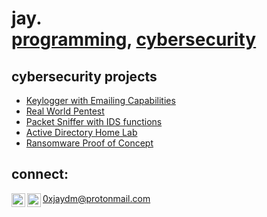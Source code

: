<h1>jay.<br/><a href="https://github.com/jjaydm">programming</a>, <a href="https://www.linkedin.com/in/jay-mclain-8147ab281">cybersecurity</a>

<h2> cybersecurity projects</h2>

  - [Keylogger with Emailing Capabilities](https://github.com/jjaydm/keylogger)
  -  [Real World Pentest](https://github.com/jjaydm/pentest)
  - [Packet Sniffer with IDS functions](https://github.com/jjaydm/)
  - [Active Directory Home Lab](https://github.com/jjaydm/)
  - [Ransomware Proof of Concept](https://github.com/jjaydm/)
  

<h2>connect:</h2>

[<img align="left" alt="Jay | Twitter" width="22px" src="https://cdn.jsdelivr.net/npm/simple-icons@v3/icons/twitter.svg" />][twitter]
[<img align="left" alt="Jay | LinkedIn" width="22px" src="https://cdn.jsdelivr.net/npm/simple-icons@v3/icons/linkedin.svg" />][linkedin]
</b>0xjaydm@protonmail.com</b> 


[twitter]: https://twitter.com/0xjaydm
[linkedin]: https://www.linkedin.com/in/jay-mclain-8147ab281/
[email]: 0xjaydm@protonmail.com


